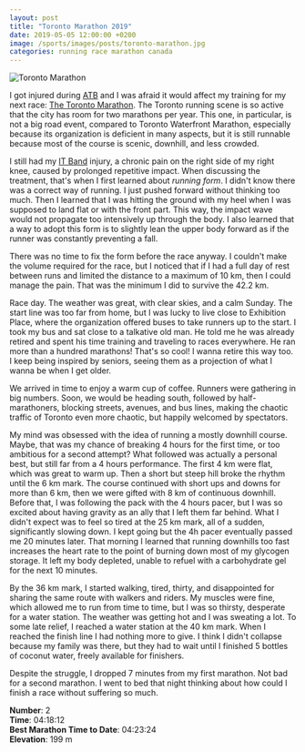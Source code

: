 ```yaml
---
layout: post
title: "Toronto Marathon 2019"
date: 2019-05-05 12:00:00 +0200
image: /sports/images/posts/toronto-marathon.jpg
categories: running race marathon canada
---
```


![Toronto Marathon](/sports/images/posts/toronto-marathon.jpg)

I got injured during [ATB](/sports/2019/03/around-the-bay.html) and I was afraid it would affect my training for my next race: [The Toronto Marathon](https://www.torontomarathon.com). The Toronto running scene is so active that the city has room for two marathons per year. This one, in particular, is not a big road event, compared to Toronto Waterfront Marathon, especially because its organization is deficient in many aspects, but it is still runnable because most of the course is scenic, downhill, and less crowded.

<!-- more -->

I still had my [IT Band](https://www.webmd.com/pain-management/it-band-syndrome) injury, a chronic pain on the right side of my right knee, caused by prolonged repetitive impact. When discussing the treatment, that's when I first learned about _running form_. I didn't know there was a correct way of running. I just pushed forward without thinking too much. Then I learned that I was hitting the ground with my heel when I was supposed to land flat or with the front part. This way, the impact wave would not propagate too intensively up through the body. I also learned that a way to adopt this form is to slightly lean the upper body forward as if the runner was constantly preventing a fall.

There was no time to fix the form before the race anyway. I couldn't make the volume required for the race, but I noticed that if I had a full day of rest between runs and limited the distance to a maximum of 10 km, then I could manage the pain. That was the minimum I did to survive the 42.2 km.

Race day. The weather was great, with clear skies, and a calm Sunday. The start line was too far from home, but I was lucky to live close to Exhibition Place, where the organization offered buses to take runners up to the start. I took my bus and sat close to a talkative old man. He told me he was already retired and spent his time training and traveling to races everywhere. He ran more than a hundred marathons! That's so cool! I wanna retire this way too. I keep being inspired by seniors, seeing them as a projection of what I wanna be when I get older.

We arrived in time to enjoy a warm cup of coffee. Runners were gathering in big numbers. Soon, we would be heading south, followed by half-marathoners, blocking streets, avenues, and bus lines, making the chaotic traffic of Toronto even more chaotic, but happily welcomed by spectators.

My mind was obsessed with the idea of running a mostly downhill course. Maybe, that was my chance of breaking 4 hours for the first time, or too ambitious for a second attempt? What followed was actually a personal best, but still far from a 4 hours performance. The first 4 km were flat, which was great to warm up. Then a short but steep hill broke the rhythm until the 6 km mark. The course continued with short ups and downs for more than 6 km, then we were gifted with 8 km of continuous downhill. Before that, I was following the pack with the 4 hours pacer, but I was so excited about having gravity as an ally that I left them far behind. What I didn't expect was to feel so tired at the 25 km mark, all of a sudden, significantly slowing down. I kept going but the 4h pacer eventually passed me 20 minutes later. That morning I learned that running downhills too fast increases the heart rate to the point of burning down most of my glycogen storage. It left my body depleted, unable to refuel with a carbohydrate gel for the next 10 minutes.

By the 36 km mark, I started walking, tired, thirty, and disappointed for sharing the same route with walkers and riders. My muscles were fine, which allowed me to run from time to time, but I was so thirsty, desperate for a water station. The weather was getting hot and I was sweating a lot. To some late relief, I reached a water station at the 40 km mark. When I reached the finish line I had nothing more to give. I think I didn't collapse because my family was there, but they had to wait until I finished 5 bottles of coconut water, freely available for finishers.

Despite the struggle, I dropped 7 minutes from my first marathon. Not bad for a second marathon. I went to bed that night thinking about how could I finish a race without suffering so much.

**Number**: 2\
**Time**: 04:18:12\
**Best Marathon Time to Date**: 04:23:24\
**Elevation**: 199 m